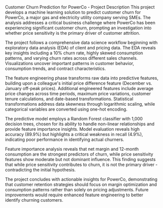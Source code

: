 Customer Churn Prediction for PowerCo - Project Description
This project develops a machine learning solution to predict customer churn for PowerCo, a major gas and electricity utility company serving SMEs. The analysis addresses a critical business challenge where PowerCo has been experiencing significant customer churn, prompting an investigation into whether price sensitivity is the primary driver of customer attrition.

The project follows a comprehensive data science workflow beginning with exploratory data analysis (EDA) of client and pricing data. The EDA reveals key insights including a 10% churn rate, highly skewed consumption patterns, and varying churn rates across different sales channels. Visualizations uncover important patterns in customer behavior, consumption trends, and contract characteristics.

The feature engineering phase transforms raw data into predictive features, building upon a colleague's initial price difference feature (December vs. January off-peak prices). Additional engineered features include average price changes across time periods, maximum price variations, customer tenure calculations, and date-based transformations. Statistical transformations address data skewness through logarithmic scaling, while categorical variables are converted using one-hot encoding.

The predictive model employs a Random Forest classifier with 1,000 decision trees, chosen for its ability to handle non-linear relationships and provide feature importance insights. Model evaluation reveals high accuracy (89.9%) but highlights a critical weakness in recall (4.9%), indicating poor performance in identifying actual churners.

Feature importance analysis reveals that net margin and 12-month consumption are the strongest predictors of churn, while price sensitivity features show moderate but not dominant influence. This finding suggests that while price sensitivity contributes to churn, it is not the primary driver - contradicting the initial hypothesis.

The project concludes with actionable insights for PowerCo, demonstrating that customer retention strategies should focus on margin optimization and consumption patterns rather than solely on pricing adjustments. Future improvements would require enhanced feature engineering to better identify churning customers.
